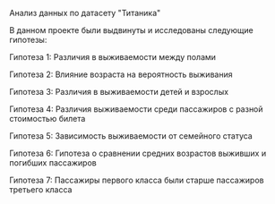 Анализ данных по датасету "Титаника"

В данном проекте были выдвинуты и исследованы следующие гипотезы:

Гипотеза 1: Различия в выживаемости между полами

Гипотеза 2: Влияние возраста на вероятность выживания

Гипотеза 3: Различия в выживаемости детей и взрослых

Гипотеза 4: Различия выживаемости среди пассажиров с разной стоимостью билета

Гипотеза 5: Зависимость выживаемости от семейного статуса

Гипотеза 6: Гипотеза о сравнении средних возрастов выживших и погибших пассажиров

Гипотеза 7: Пассажиры первого класса были старше пассажиров третьего класса
